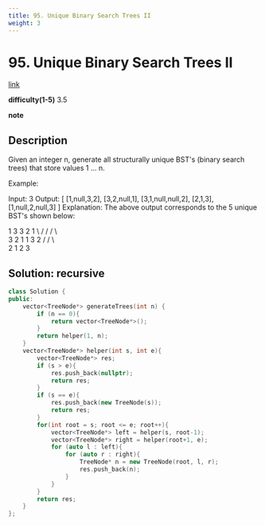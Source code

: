 ```yaml
---
title: 95. Unique Binary Search Trees II
weight: 3
---
```

# 95. Unique Binary Search Trees II
[link](https://leetcode.com/problems/unique-binary-search-trees-ii/)

**difficulty(1-5)**
3.5

**note**

## Description
Given an integer n, generate all structurally unique BST's (binary search trees) that store values 1 ... n.

Example:

Input: 3
Output:
[
  [1,null,3,2],
  [3,2,null,1],
  [3,1,null,null,2],
  [2,1,3],
  [1,null,2,null,3]
]
Explanation:
The above output corresponds to the 5 unique BST's shown below:

   1         3     3      2      1
    \       /     /      / \      \
     3     2     1      1   3      2
    /     /       \                 \
   2     1         2                 3

## Solution: recursive

```c++
class Solution {
public:
    vector<TreeNode*> generateTrees(int n) {
        if (n == 0){
            return vector<TreeNode*>();
        }
        return helper(1, n);
    }
    vector<TreeNode*> helper(int s, int e){
        vector<TreeNode*> res;
        if (s > e){
            res.push_back(nullptr);
            return res;
        }
        if (s == e){
            res.push_back(new TreeNode(s));
            return res;
        }
        for(int root = s; root <= e; root++){
            vector<TreeNode*> left = helper(s, root-1);
            vector<TreeNode*> right = helper(root+1, e);
            for (auto l : left){
                for (auto r : right){
                    TreeNode* n = new TreeNode(root, l, r);
                    res.push_back(n);
                }
            }
        }
        return res;
    }
};
```